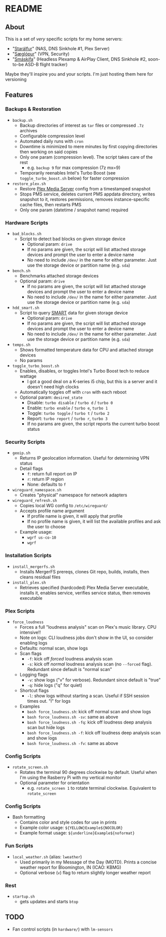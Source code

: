 # README
## About
This is a set of _very_ specific scripts for my home servers:
- "[Starálfur](https://www.youtube.com/watch?v=7fEUUnXDnbk)" (NAS, DNS Sinkhole #1, Plex Server)
- "[Sæglópur](https://www.youtube.com/watch?v=TFHCWZh0_Co)" (VPN, Security)
- "[Smáskífa](https://www.youtube.com/watch?v=pjBYsvGx7hA)" (Headless Plexamp & AirPlay Client, DNS Sinkhole #2, soon-to-be ASD-B flight tracker)

Maybe they'll inspire you and your scripts. I'm just hosting them here for versioning

## Features
### Backups & Restoration
- `backup.sh`
  - Backup directories of interest as `tar` files or compressed `.7z` archives
  - Configurable compression level
  - Automated daily runs with `cron`
  - Downtime is minimized to mere minutes by first copying directories then working on said copies
  - Only one param (compression level). The script takes care of the rest
    - e.g. `backup 9` for max compression (7z mx=9)
  - Temporarily reenables Intel's Turbo Boost (see `toggle_turbo_boost.sh` below) for faster compression
- `restore_plex.sh`
  - Restore [Plex Media Server](https://support.plex.tv/articles/200288286-what-is-plex/) config from a timestamped snapshot
  - Stops PMS service, deletes current PMS appdata directory, writes snapshot to it, restores permissions, removes instance-specific cache files, then restarts PMS
  - Only one param (datetime / snapshot name) required

### Hardware Scripts
- `bad_blocks.sh`
  - Script to detect bad blocks on given storage device
    - Optional param: `drive`
    - If no params are given, the script will list attached storage devices and prompt the user to enter a device name
    - No need to include `/dev/` in the name for either parameter. Just use the storage device or partition name (e.g. `sda`)
- `bench.sh`
  - Benchmarks attached storage devices
  - Optional param: `drive`
    - If no params are given, the script will list attached storage devices and prompt the user to enter a device name
    - No need to include `/dev/` in the name for either parameter. Just use the storage device or partition name (e.g. `sda`)
- `hdd_smart.sh`
  - Script to query [SMART](https://en.wikipedia.org/wiki/Self-Monitoring,_Analysis_and_Reporting_Technology) data for given storage device
    - Optional param: `drive`
    - If no params are given, the script will list attached storage devices and prompt the user to enter a device name
    - No need to include `/dev/` in the name for either parameter. Just use the storage device or partition name (e.g. `sda`)
- `temps.sh`
  - Shows formatted temperature data for CPU and attached storage devices
  - No params
- `toggle_turbo_boost.sh`
  - Enables, disables, or toggles Intel's Turbo Boost tech to reduce wattage
    - I got a good deal on a K-series i5 chip, but this is a server and it doesn't need high clocks
  - Automatically toggles off with `cron` with each reboot
  - Optional param: `desired_state`
    - Disable: `turbo disable` / `turbo d` / `turbo 0`
    - Enable: `turbo enable` / `turbo e`, `turbo 1`
    - Toggle: `turbo toggle` / `turbo t` / `turbo 2`
    - Report: `turbo report` / `turbo r`, `turbo 3`
    - If no params are given, the script reports the current turbo boost status

### Security Scripts
- `geoip.sh`
  - Returns IP geolocation information. Useful for determining VPN status
  - Detail flags
    - `f`: return full report on IP
    - `r`: return IP region
    - None: defaults to `f`
- `wireguard_namespace.sh`
  - Creates "physical" namespace for network adapters
- `wireguard_refresh.sh`
  - Copies local WG config to `/etc/wireguard/`
  - Accepts profile name argument
    - If profile name is given, it will apply that profile
    - If no profile name is given, it will list the available profiles and ask the user to choose
  - Example usage:
    - `wgrf us-co-10`
    - `wgrf`

### Installation Scripts
- `install_mergerfs.sh`
  - Installs MergerFS prereqs, clones Git repo, builds, installs, then cleans residual files
- `install_plex.sh`
  - Retrieves specified (hardcoded) Plex Media Server executable, installs it, enables service, verifies service status, then removes executable

### Plex Scripts
- `force_loudness`
  - Forces a full "loudness analysis" scan on Plex's music library. CPU intensive!!
  - Note on logs: CLI loudness jobs don't show in the UI, so consider enabling logs
  - Defaults: normal scan, show logs
  - Scan flags
    - `-f`: kick off _forced_ loudness analysis scan
    - `-s`: kick off _normal_ loudness analysis scan (no `--forced` flag). Redundant since default is "normal scan"
  - Logging flags
    - `-v`: show logs ("v" for verbose). Redundant since default is "true"
    - `-q`: hide logs ("q" for quiet)
  - Shortcut flags
    - `-l`: show logs without starting a scan. Useful if SSH session times out. "l" for logs
  - Examples
    - `bash force_loudness.sh`: kick off normal scan and show logs
    - `bash force_loudness.sh -sv`: same as above
    - `bash force_loudness.sh -fq`: kick off loudness deep analysis scan but hide logs
    - `bash force_loudness.sh -f`: kick off loudness deep analysis scan and show logs
    - `bash force_loudness.sh -fv`: same as above

### Config Scripts
- `rotate_screen.sh`
  - Rotates the terminal 90 degrees clockwise by default. Useful when I'm using the Rasberry Pi with my vertical monitor
  - Optional parameter for orientation
    - e.g. `rotate_screen 1` to rotate terminal clockwise. Equivalent to `rotate_screen`

<!-- TODO: update -->
### Config Scripts
- Bash formatting
  - Contains color and style codes for use in prints
  - Example color usage: `${YELLOW}Example${NOCOLOR}`
  - Example format usage: `${underline}Example${noformat}`

### Fun Scripts
- `local_weather.sh` (alias: `lweather`)
  - Used primarily in my Message of the Day (MOTD). Prints a concise weather report for Bloomington, IN (ICAO: KBMG)
  - Optional verbose (`v`) flag to return slightly longer weather report


<!-- TODO: refactor -->
### Rest
- `startup.sh`
  - gets updates and starts `btop`

## TODO
- Fan control scripts (in `hardware/`) with `lm-sensors`

